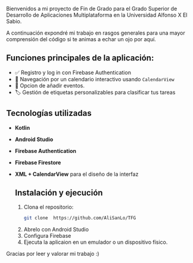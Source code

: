   Bienvenidos a mi proyecto de Fin de Grado para el Grado Superior de Desarrollo de Aplicaciones Multiplataforma en la Universidad Alfonso X El Sabio. 

  A continuación expondré mi trabajo en rasgos generales para una mayor comprensión del código si te animas a echar un ojo por aquí.

  ## Funciones principales de la aplicación: 
-   ✅ Registro y log in con Firebase Authentication
-   📆 Navegación  por un calendario interactivo usando `CalendarView`
-   📝 Opcion de añadir eventos.
-   🏷️ Gestión de etiquetas personalizables para clasificar tus tareas
  
  ## Tecnologías utilizadas
- **Kotlin**
- **Android Studio**
- **Firebase Authentication**
- **Firebase Firestore** 
- **XML + CalendarView** para el diseño de la interfaz
 
  ## Instalación y ejecución
  1. Clona el repositorio:
     ```bash
     git clone  https://github.com/AliSanLo/TFG
  2. Abrelo con Android Studio
  3. Configura Firebase
  4. Ejecuta la aplicaion en un emulador o un dispositivo físico.
 

Gracias por leer y valorar mi trabajo :)
